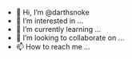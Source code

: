 - 👋 Hi, I’m @darthsnoke
- 👀 I’m interested in ...
- 🌱 I’m currently learning ...
- 💞️ I’m looking to collaborate on ...
- 📫 How to reach me ...

<!---
darthsnoke/darthsnoke is a ✨ special ✨ repository because its `README.md` (this file) appears on your GitHub profile.
You can click the Preview link to take a look at your changes.
--->
